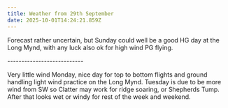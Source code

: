 ```yaml
---
title: Weather from 29th September
date: 2025-10-01T14:24:21.859Z
---
```

Forecast rather uncertain, but Sunday could well be a good HG day at the Long Mynd, with any luck also ok for high wind PG flying.

\---------------------------

Very little wind Monday, nice day for top to bottom flights and ground handling light wind practice on the Long Mynd.  Tuesday is due to be more wind from SW so Clatter may work for ridge soaring, or Shepherds Tump.  After that looks wet or windy for rest of the week and weekend.